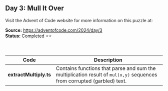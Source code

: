 ## Day 3: Mull It Over

Visit the Advent of Code website for more information on this puzzle at:

**Source:** https://adventofcode.com/2024/day/3<br>
**Status:** Completed ⭐⭐

<br>

| Code | Description |
| --- | --- |
| **extractMultiply.ts** | Contains functions that parse and sum the multiplication result of `mul(x,y)` sequences from corrupted (garbled) text. |